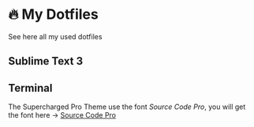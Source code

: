 # 🔥 My Dotfiles
See here all my used dotfiles

## Sublime Text 3

## Terminal
The Supercharged Pro Theme use the font *Source Code Pro*, you will get the font here → [Source Code Pro](https://github.com/adobe-fonts/source-code-pro)

